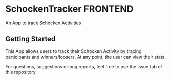 # SchockenTracker FRONTEND

An App to track Schocken Activities

## Getting Started

This App allows users to track their Schocken Activity by tracing participants and winners/loosers.
At any point, the user can view their stats.

For questions, suggestions or bug reports, feel free to use the issue tab of this repository.

